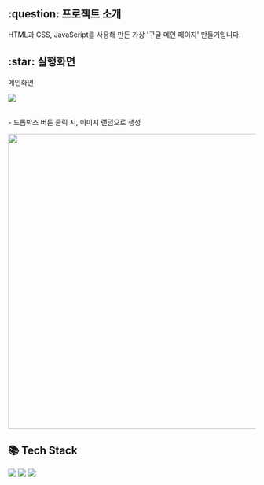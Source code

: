 <h2>:question: 프로젝트 소개</h2>
<p>HTML과 CSS, JavaScript를 사용해 만든 가상 '구글 메인 페이지' 만들기입니다.</p>

<h2>:star: 실행화면</h2>
<p>메인화면</p>
<img src="https://github.com/user-attachments/assets/fd19fb69-617d-43ac-9ec9-7f2b9b55e0da">
<br /><br />

<p>- 드롭박스 버튼 클릭 시, 이미지 랜덤으로 생성</p>
<img src="https://github.com/user-attachments/assets/f42cfeaf-ffa2-459d-900f-1f14af73f641" width="600px">

<h2>📚 Tech Stack</h2>
<div>
  <img src="https://img.shields.io/badge/HTML5-E34F26?style=flat&logo=HTML5&logoColor=white" />
  <img src="https://img.shields.io/badge/CSS3-1572B6?style=flat&logo=CSS3&logoColor=white" />
  <img src="https://img.shields.io/badge/JavaScript-F7DF1E?style=flat&logo=JavaScript&logoColor=white" />
</div>
